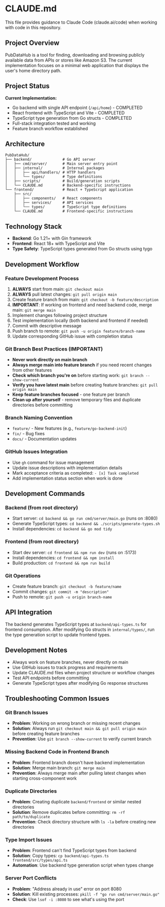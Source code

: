 # CLAUDE.md

This file provides guidance to Claude Code (claude.ai/code) when working with code in this repository.

## Project Overview

PubDataHub is a tool for finding, downloading and browsing publicly available data from APIs or stores like Amazon S3. The current implementation focuses on a minimal web application that displays the user's home directory path.

## Project Status

**Current Implementation:**
- Go backend with single API endpoint (`/api/home`) - COMPLETED
- React frontend with TypeScript and Vite - COMPLETED  
- TypeScript type generation from Go structs - COMPLETED
- Full-stack integration tested and working
- Feature branch workflow established

## Architecture

```
PubDataHub/
├── backend/              # Go API server
│   ├── cmd/server/       # Main server entry point
│   ├── internal/         # Internal packages
│   │   ├── api/handlers/ # HTTP handlers
│   │   └── types/        # Type definitions
│   ├── scripts/          # Build/generation scripts
│   └── CLAUDE.md         # Backend-specific instructions
└── frontend/             # React + TypeScript application
    ├── src/
    │   ├── components/   # React components
    │   ├── services/     # API services
    │   └── types/        # TypeScript type definitions
    └── CLAUDE.md         # Frontend-specific instructions
```

## Technology Stack

- **Backend**: Go 1.21+ with Gin framework
- **Frontend**: React 18+ with TypeScript and Vite
- **Type Safety**: TypeScript types generated from Go structs using tygo

## Development Workflow

### Feature Development Process
1. **ALWAYS** start from main: `git checkout main`
2. **ALWAYS** pull latest changes: `git pull origin main`
3. Create feature branch from main: `git checkout -b feature/description`
4. **IMPORTANT**: If working on frontend and need backend code, merge main: `git merge main`
5. Implement changes following project structure
6. Test implementation locally (both backend and frontend if needed)
7. Commit with descriptive message
8. Push branch to remote: `git push -u origin feature/branch-name`
9. Update corresponding GitHub issue with completion status

### Git Branch Best Practices (IMPORTANT)
- **Never work directly on main branch**
- **Always merge main into feature branch** if you need recent changes from other features
- **Check which branch you're on** before starting work: `git branch --show-current`  
- **Verify you have latest main** before creating feature branches: `git pull origin main`
- **Keep feature branches focused** - one feature per branch
- **Clean up after yourself** - remove temporary files and duplicate directories before committing

### Branch Naming Convention
- `feature/` - New features (e.g., `feature/go-backend-init`)
- `fix/` - Bug fixes
- `docs/` - Documentation updates

### GitHub Issues Integration
- Use `gh` command for issue management
- Update issue descriptions with implementation details
- Mark acceptance criteria as completed: `- [x] Task completed`
- Add implementation status section when work is done

## Development Commands

### Backend (from root directory)
- Start server: `cd backend && go run cmd/server/main.go` (runs on :8080)
- Generate TypeScript types: `cd backend && ./scripts/generate-types.sh`
- Install dependencies: `cd backend && go mod tidy`

### Frontend (from root directory)  
- Start dev server: `cd frontend && npm run dev` (runs on :5173)
- Install dependencies: `cd frontend && npm install`
- Build production: `cd frontend && npm run build`

### Git Operations
- Create feature branch: `git checkout -b feature/name`
- Commit changes: `git commit -m "description"`
- Push to remote: `git push -u origin branch-name`

## API Integration

The backend generates TypeScript types at `backend/api-types.ts` for frontend consumption. After modifying Go structs in `internal/types/`, run the type generation script to update frontend types.

## Development Notes

- Always work on feature branches, never directly on main
- Use GitHub issues to track progress and requirements
- Update CLAUDE.md files when project structure or workflow changes
- Test API endpoints before committing
- Generate TypeScript types after modifying Go response structures

## Troubleshooting Common Issues

### Git Branch Issues
- **Problem**: Working on wrong branch or missing recent changes
- **Solution**: Always run `git checkout main && git pull origin main` before creating feature branches
- **Prevention**: Use `git branch --show-current` to verify current branch

### Missing Backend Code in Frontend Branch
- **Problem**: Frontend branch doesn't have backend implementation
- **Solution**: Merge main branch: `git merge main`
- **Prevention**: Always merge main after pulling latest changes when starting cross-component work

### Duplicate Directories
- **Problem**: Creating duplicate `backend/frontend` or similar nested directories
- **Solution**: Remove duplicates before committing: `rm -rf path/to/duplicate`
- **Prevention**: Check directory structure with `ls -la` before creating new directories

### Type Import Issues
- **Problem**: Frontend can't find TypeScript types from backend
- **Solution**: Copy types: `cp backend/api-types.ts frontend/src/types/api.ts`
- **Automation**: Use backend type generation script when types change

### Server Port Conflicts
- **Problem**: "Address already in use" error on port 8080
- **Solution**: Kill existing processes: `pkill -f "go run cmd/server/main.go"`
- **Check**: Use `lsof -i :8080` to see what's using the port